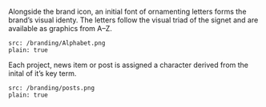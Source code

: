 Alongside the brand icon, an initial font of ornamenting letters forms the brand’s visual identy. The letters follow the visual triad of the signet and are available as graphics from A–Z.

```image
src: /branding/Alphabet.png
plain: true
```

Each project, news item or post is assigned a character derived from the inital of it’s key term.

```image
src: /branding/posts.png
plain: true
```